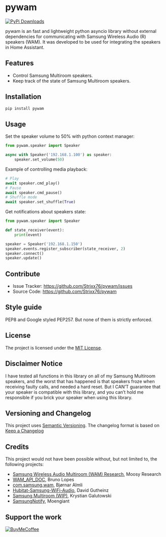 # pywam

[![PyPi Downloads][pypibadge]][pypilink]

pywam is an fast and lightweight python asyncio library without external dependencies for communicating with Samsung Wireless Audio (R) speakers (WAM). It was developed to be used for integrating the speakers in Home Assistant.

## Features

- Control Samsung Multiroom speakers.
- Keep track of the state of Samsung Multiroom speakers.

## Installation

```bash
pip install pywam
```

## Usage

Set the speaker volume to 50% with python context manager:

```python
from pywam.speaker import Speaker

async with Speaker('192.168.1.100') as speaker:
    speaker.set_volume(50)
```

Example of controlling media playback:

```python
# Play
await speaker.cmd_play()
# Pause
await speaker.cmd_pause()
# Shuffle mode
await speaker.set_shuffle(True)
```

Get notifications about speakers state:

```python
from pywam.speaker import Speaker

def state_receiver(event):
    print(event)

speaker = Speaker('192.168.1.150')
speaker.events.register_subscriber(state_receiver, 2)
speaker.connect()
speaker.update()
```

## Contribute

- Issue Tracker: https://github.com/Strixx76/pywam/issues
- Source Code: https://github.com/Strixx76/pywam

## Style guide

PEP8 and Google styled PEP257.
But none of them is strictly enforced.

## License

The project is licensed under the [MIT License](https://opensource.org/licenses/MIT).

## Disclaimer Notice

I have tested all functions in this library on all of my Samsung Multiroom speakers, and the worst that has happened is that speakers froze when receiving faulty calls, and needed a hard reset.
But I CAN’T guarantee that your speaker is compatible with this library, and you can’t hold me responsible if you brick your speaker when using this library.

## Versioning and Changelog

This project uses [Semantic Versioning](https://semver.org/spec/v2.0.0.html).
The changelog format is based on [Keep a Changelog](https://keepachangelog.com/en/1.0.0/)

## Credits

This project would not have been possible without, but not limited to, the following projects:

- [Samsung Wireless Audio Multiroom (WAM) Research](https://sites.google.com/view/samsungwirelessaudiomultiroom/other), Moosy Research
- [WAM_API_DOC](https://github.com/bacl/WAM_API_DOC), Bruno Lopes
- [com.samsung.wam](https://github.com/balmli/com.samsung.wam), Bjørnar Almli
- [Hubitat-Samsung-WiFi-Audio](https://github.com/DaveGut/HubitatActive/tree/master/SamsungMultiroom), David Gutheinz
- [Samsung Multiroom (WIP)](https://github.com/krygal/samsung_multiroom), Krystian Galutowski
- [SamsungNotify](https://github.com/moengiant/SamsungNotify), Moengiant

## Support the work

[![BuyMeCoffee][coffeebadge]][coffeelink]

[coffeelink]: https://www.buymeacoffee.com/76strixx
[coffeebadge]: https://www.buymeacoffee.com/assets/img/custom_images/orange_img.png
[pypibadge]: https://img.shields.io/pypi/dm/pywam?label=PyPi%20Downloads
[pypilink]: https://pypi.org/project/pywam/
